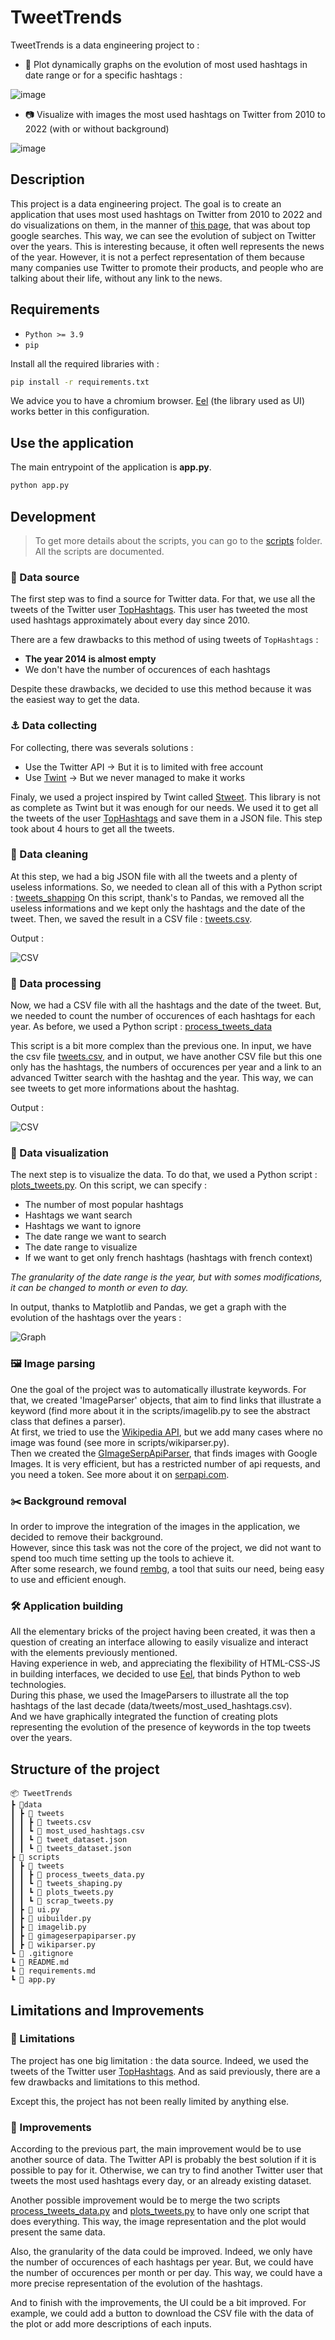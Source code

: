 # TweetTrends

TweetTrends is a data engineering project to :

- 🔎 Plot dynamically graphs on the evolution of most used hashtags in date range or for a specific hashtags :

![image](https://github.com/Kali-ki/TweetTrends/assets/62034725/5833ff13-b49e-427d-9863-6fc9d8207184)

- 📷 Visualize with images the most used hashtags on Twitter from 2010 to 2022 (with or without background)

![image](https://github.com/Kali-ki/TweetTrends/assets/62034725/400d42d2-71bc-4279-b793-24c78c29a637)


## Description

This project is a data engineering project. The goal is to create an application that uses most used hashtags on Twitter from 2010 to 2022 and do visualizations on them, in the manner of [this page](https://www.visualcapitalist.com/20-years-of-top-trending-google-searches/), that was about top google searches. This way, we can see the evolution of subject on Twitter over the years. This is interesting because,  it often well represents the news of the year. However, it is not a perfect representation of them because many companies use Twitter to promote their products, and people who are talking about their life, without any link to the news.

## Requirements
- `Python >= 3.9`
- `pip`

Install all the required libraries with :
```bash
pip install -r requirements.txt
```
We advice you to have a chromium browser. [Eel](https://github.com/python-eel/Eel) (the library used as UI) works better in this configuration.

## Use the application

The main entrypoint of the application is **app.py**.

```bash
python app.py
```

## Development

> To get more details about the scripts, you can go to the [scripts](scripts/tweets/) folder. All the scripts are documented.

### 📕 Data source

The first step was to find a source for Twitter data. For that, we use all the tweets of the Twitter user [TopHashtags](https://twitter.com/TopHashtags). This user has tweeted the most used hashtags approximately about every day since 2010.

There are a few drawbacks to this method of using tweets of `TopHashtags` :

- **The year 2014 is almost empty**
- We don't have the number of occurences of each hashtags

Despite these drawbacks, we decided to use this method because it was the easiest way to get the data.

### ⚓ Data collecting

For collecting, there was severals solutions :

- Use the Twitter API -> But it is to limited with free account
- Use [Twint](https://github.com/twintproject/twint) -> But we never managed to make it works

Finaly, we used a project inspired by Twint called [Stweet](https://github.com/markowanga/stweet). This library is not as complete as Twint but it was enough for our needs. We used it to get all the tweets of the user [TopHashtags](https://twitter.com/TopHashtags) and save them in a JSON file. This step took about 4 hours to get all the tweets.

### 🚿 Data cleaning

At this step, we had a big JSON file with all the tweets and a plenty of useless informations. So, we needed to clean all of this with a Python script : [tweets_shapping](scripts/tweets/tweets_shaping.py)
On this script, thank's to Pandas, we removed all the useless informations and we kept only the hashtags and the date of the tweet. Then, we saved the result in a CSV file : [tweets.csv](data/tweets/tweets.csv).

Output :

![CSV](assets/csv_1.png)

### 🎯 Data processing

Now, we had a CSV file with all the hashtags and the date of the tweet. But, we needed to count the number of occurences of each hashtags for each year. As before, we used a Python script : [process_tweets_data](scripts/tweets/process_tweets_data.py)

This script is a bit more complex than the previous one. In input, we have the csv file [tweets.csv](data/tweets/tweets.csv), and in output, we have another CSV file but this one only has the hashtags, the numbers of occurences per year and a link to an advanced Twitter search with the hashtag and the year. This way, we can see tweets to get more informations about the hashtag.

Output :

![CSV](assets/csv_2.png)

### 💎 Data visualization

The next step is to visualize the data. To do that, we used a Python script : [plots_tweets.py](scripts/tweets/plots_tweets.py). On this script, we can specify :

- The number of most popular hashtags
- Hashtags we want search
- Hashtags we want to ignore
- The date range we want to search
- The date range to visualize
- If we want to get only french hashtags (hashtags with french context)

*The granularity of the date range is the year, but with somes modifications, it can be changed to month or even to day.*

In output, thanks to Matplotlib and Pandas, we get a graph with the evolution of the hashtags over the years :

![Graph](assets/plot_example.png)

### 🖼️ Image parsing
One the goal of the project was to automatically illustrate keywords. For that, we created 'ImageParser' objects, that aim to find links that illustrate a keyword (find more about it in the scripts/imagelib.py to see the abstract class that defines a parser). <br>
At first, we tried to use the [Wikipedia API](https://pypi.org/project/Wikipedia-API/), but we add many cases where no image was found (see more in scripts/wikiparser.py). <br>
Then we created the [GImageSerpApiParser](scripts/gimageserpapiparser.py), that finds images with Google Images. It is very efficient, but has a restricted number of api requests, and you need a token. See more about it on [serpapi.com](https://serpapi.com/).  <br>

### ✂️ Background removal
In order to improve the integration of the images in the application, we decided to remove their background. <br>
However, since this task was not the core of the project, we did not want to spend too much time setting up the tools to achieve it. <br> 
After some research, we found [rembg](https://github.com/danielgatis/rembg), a tool that suits our need, being easy to use and efficient enough. <br>

### 🛠️ Application building
All the elementary bricks of the project having been created, it was then a question of creating an interface allowing to easily visualize and interact with the elements previously mentioned.<br>
Having experience in web, and appreciating the flexibility of HTML-CSS-JS in building interfaces, we decided to use [Eel](https://github.com/python-eel/Eel), that binds Python to web technologies.<br>
During this phase, we used the ImageParsers to illustrate all the top hashtags of the last decade (data/tweets/most_used_hashtags.csv). <br>
And we have graphically integrated the function of creating plots representing the evolution of the presence of keywords in the top tweets over the years.


## Structure of the project

```text
📦 TweetTrends
┣ 📂data
┃ ┣ 📂 tweets
┃ ┃ ┣ 📜 tweets.csv
┃ ┃ ┗ 📜 most_used_hashtags.csv
┃ ┃ ┗ 📜 tweet_dataset.json
┃ ┃ ┗ 📜 tweets_dataset.json
┣ 📂 scripts
┃ ┣ 📂 tweets
┃ ┃ ┣ 📜 process_tweets_data.py
┃ ┃ ┗ 📜 tweets_shaping.py
┃ ┃ ┗ 📜 plots_tweets.py
┃ ┃ ┗ 📜 scrap_tweets.py 
┃ ┣ 📜 ui.py
┃ ┣ 📜 uibuilder.py
┃ ┣ 📜 imagelib.py
┃ ┣ 📜 gimageserpapiparser.py
┃ ┣ 📜 wikiparser.py
┗ 📜 .gitignore
┗ 📜 README.md
┗ 📜 requirements.md
┗ 📜 app.py
```

## Limitations and Improvements

### 🚫 Limitations

The project has one big limitation : the data source. Indeed, we used the tweets of the Twitter user [TopHashtags](https://twitter.com/TopHashtags). And as said previously, there are a few drawbacks and limitations to this method.

Except this, the project has not been really limited by anything else.

### 🚧 Improvements

According to the previous part, the main improvement would be to use another source of data. The Twitter API is probably the best solution if it is possible to pay for it. Otherwise, we can try to find another Twitter user that tweets the most used hashtags every day, or an already existing dataset.

Another possible improvement would be to merge the two scripts [process_tweets_data.py](scripts/tweets/process_tweets_data.py) and [plots_tweets.py](scripts/tweets/plots_tweets.py) to have only one script that does everything. This way, the image representation and the plot would present the same data.

Also, the granularity of the data could be improved. Indeed, we only have the number of occurences of each hashtags per year. But, we could have the number of occurences per month or per day. This way, we could have a more precise representation of the evolution of the hashtags.

And to finish with the improvements, the UI could be a bit improved. For example, we could add a button to download the CSV file with the data of the plot or add more descriptions of each inputs.
